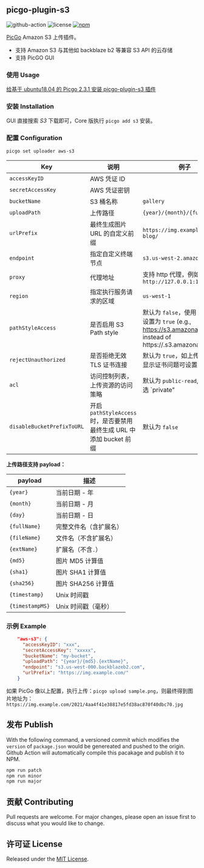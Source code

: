 ## picgo-plugin-s3

![github-action](https://github.com/wayjam/picgo-plugin-s3/workflows/publish/badge.svg)
![license](https://img.shields.io/github/license/wayjam/picgo-plugin-s3)
[![npm](https://img.shields.io/npm/v/picgo-plugin-s3?style=flat)](https://www.npmjs.com/package/picgo-plugin-s3)

[PicGo](https://github.com/PicGo/PicGo-Core) Amazon S3 上传插件。

- 支持 Amazon S3 与其他如 backblaze b2 等兼容 S3 API 的云存储
- 支持 PicGO GUI

### 使用 Usage

[给基于 ubuntu18.04 的 Picgo 2.3.1 安装 picgo-plugin-s3 插件](./usage.md)


### 安装 Installation

GUI 直接搜索 _S3_ 下载即可，Core 版执行 `picgo add s3` 安装。

### 配置 Configuration

```sh
picgo set uploader aws-s3
```

| Key                  | 说明                                                                    | 例子                                                     |
| -------------------- | ----------------------------------------------------------------------- | -------------------------------------------------------- |
| `accessKeyID`        | AWS 凭证 ID                                                             |                                                          |
| `secretAccessKey`    | AWS 凭证密钥                                                            |                                                          |
| `bucketName`         | S3 桶名称                                                               | `gallery`                                                |
| `uploadPath`         | 上传路径                                                                | `{year}/{month}/{fullName}`                              |
| `urlPrefix`          | 最终生成图片 URL 的自定义前缀                                           | `https://img.example.com/my-blog/`                       |
| `endpoint`           | 指定自定义终端节点                                                      | `s3.us-west-2.amazonaws.com`                             |
| `proxy`              | 代理地址                                                                | 支持 http 代理，例如 `http://127.0.0.1:1080`               |
| `region`             | 指定执行服务请求的区域                                                  | `us-west-1`                                              |
| `pathStyleAccess`    | 是否启用 S3 Path style                                                  | 默认为 `false`，使用 minio 请设置为 `true` (e.g., https://s3.amazonaws.com/<bucketName>/<key> instead of https://<bucketName>.s3.amazonaws.com/<key>)              |
| `rejectUnauthorized` | 是否拒绝无效 TLS 证书连接                                               | 默认为 `true`，如上传失败日志显示证书问题可设置为`false` |
| `acl`                | 访问控制列表，上传资源的访问策略                                        | 默认为 `public-read`, AWS 可选 `private"|"public-read"|"public-read-write"|"authenticated-read"|"aws-exec-read"|"bucket-owner-read"|"bucket-owner-full-control`                                     |
| `disableBucketPrefixToURL`  | 开启 `pathStyleAccess` 时，是否要禁用最终生成 URL 中添加 bucket 前缀   | 默认为 `false`  |

**上传路径支持 payload：**

| payload      | 描述                   |
| ------------ | ---------------------- |
| `{year}`     | 当前日期 - 年          |
| `{month}`    | 当前日期 - 月          |
| `{day}`      | 当前日期 - 日          |
| `{fullName}` | 完整文件名（含扩展名） |
| `{fileName}` | 文件名（不含扩展名）   |
| `{extName}`  | 扩展名（不含`.`）      |
| `{md5}`      | 图片 MD5 计算值        |
| `{sha1}`     | 图片 SHA1 计算值       |
| `{sha256}`   | 图片 SHA256 计算值     |
| `{timestamp}`   | Unix 时间戳     |
| `{timestampMS}`   | Unix 时间戳（毫秒）     |

### 示例 Example

```json
    "aws-s3": {
      "accessKeyID": "xxx",
      "secretAccessKey": "xxxxx",
      "bucketName": "my-bucket",
      "uploadPath": "{year}/{md5}.{extName}",
      "endpoint": "s3.us-west-000.backblazeb2.com",
      "urlPrefix": "https://img.example.com/"
    }
```

如果 PicGo 像以上配置，执行上传：`picgo upload sample.png`，则最终得到图片地址为：`https://img.example.com/2021/4aa4f41e38817e5fd38ac870f40dbc70.jpg`

## 发布 Publish

With the following command, a versioned commit which modifies the `version` of `package.json` would be genereated and pushed to the origin. Github Action will automatically compile this pacakage and publish it to NPM.

```sh
npm run patch
npm run minor
npm run major
```

## 贡献 Contributing

Pull requests are welcome. For major changes, please open an issue first to discuss what you would like to change.

## 许可证 License

Released under the [MIT License](https://github.com/wayjam/picgo-plugin-s3/blob/master/LICENSE).
